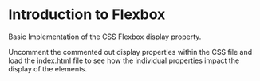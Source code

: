 # Introduction to Flexbox

Basic Implementation of the CSS Flexbox display property.  

Uncomment the commented out display properties within the CSS file and load the index.html file to see how the individual properties impact the display of the elements.  
